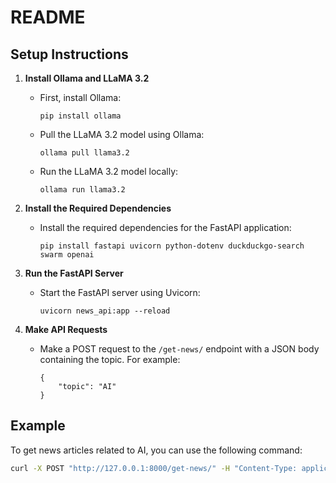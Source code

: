 README
======

Setup Instructions
------------------

1. **Install Ollama and LLaMA 3.2**
   - First, install Ollama:
     ```
     pip install ollama
     ```
   - Pull the LLaMA 3.2 model using Ollama:
     ```
     ollama pull llama3.2
     ```
   - Run the LLaMA 3.2 model locally:
     ```
     ollama run llama3.2
     ```

2. **Install the Required Dependencies**
   - Install the required dependencies for the FastAPI application:
     ```
     pip install fastapi uvicorn python-dotenv duckduckgo-search swarm openai
     ```

3. **Run the FastAPI Server**
   - Start the FastAPI server using Uvicorn:
     ```
     uvicorn news_api:app --reload
     ```

4. **Make API Requests**
   - Make a POST request to the `/get-news/` endpoint with a JSON body containing the topic. For example:
     ```
     {
         "topic": "AI"
     }
     ```

Example
-------
To get news articles related to AI, you can use the following command:
```bash
curl -X POST "http://127.0.0.1:8000/get-news/" -H "Content-Type: application/json" -d '{"topic": "AI"}'
